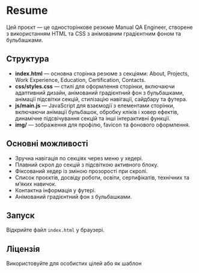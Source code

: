 # Resume

Цей проєкт — це односторінкове резюме Manual QA Engineer, створене з використанням HTML та CSS з анімованим градієнтним фоном та бульбашками.

## Структура

- **index.html** — основна сторінка резюме з секціями: About, Projects, Work Experience, Education, Certification, Contacts.
- **css/styles.css** — стилі для оформлення сторінки, включаючи адаптивний дизайн, анімований градієнтний фон з бульбашками, анімації підсвітки секцій, стилізацію навігації, сайдбару та футера.
- **js/main.js** — JavaScript для взаємодії з елементами сторінки, включаючи анімації бульбашок, обробку кліків і ховер ефектів, динамічне підсвічування секцій та інші інтерактивні функції.
- **img/** — зображення для профілю, favicon та фонового оформлення.

## Основні можливості

- Зручна навігація по секціях через меню у хедері.
- Плавний скрол до секцій з підсвіткою активного блоку.
- Фіксований хедер із зміною прозорості при скролі.
- Список проєктів, досвіду роботи, освіти, сертифікатів, технічних та м’яких навичок.
- Контактна інформація у футері.
- Анімований градієнтний фон з бульбашками.

## Запуск

Відкрийте файл `index.html` у браузері.

## Ліцензія

Використовуйте для особистих цілей або як шаблон
